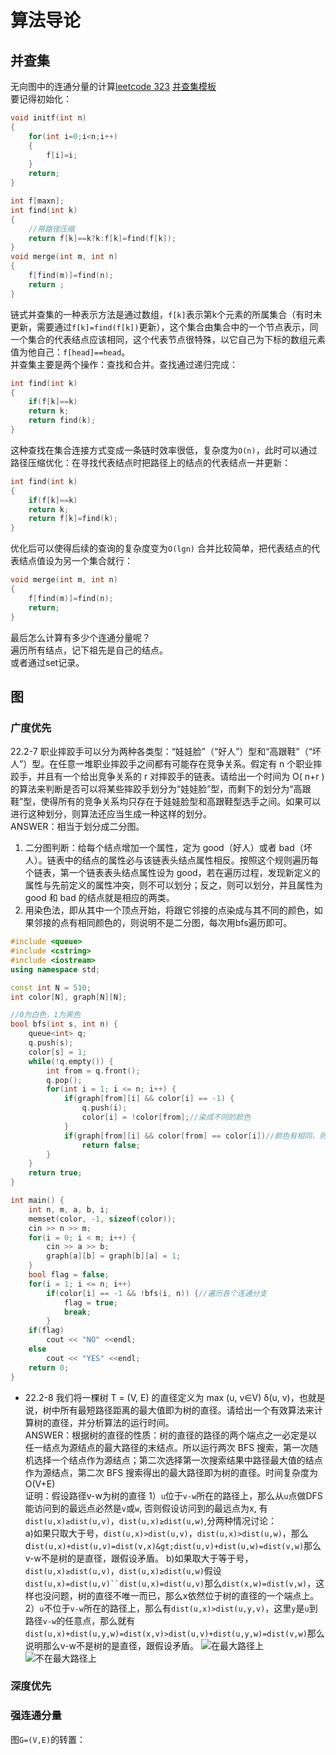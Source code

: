 # 算法导论
## 并查集
无向图中的连通分量的计算[leetcode 323](https://leetcode-cn.com/problems/number-of-connected-components-in-an-undirected-graph/) 
[并查集模板](https://www.luogu.com.cn/problem/P3367)   
要记得初始化：
```cpp
void initf(int n)
{
    for(int i=0;i<n;i++)
    {
        f[i]=i;
    }
    return;
}
```

```cpp
int f[maxn];
int find(int k) 
{
    //带路径压缩
    return f[k]==k?k:f[k]=find(f[k]);
}
void merge(int m, int n)
{
    f[find(m)]=find(n);
    return ;
}
```
链式并查集的一种表示方法是通过数组，`f[k]`表示第k个元素的所属集合（有时未更新，需要通过`f[k]=find(f[k])`更新），这个集合由集合中的一个节点表示，同一个集合的代表结点应该相同，这个代表节点很特殊，以它自己为下标的数组元素值为他自己：`f[head]==head`。  
并查集主要是两个操作：查找和合并。查找通过递归完成：
```cpp
int find(int k)
{
    if(f[k]==k)
    return k;
    return find(k);
}
```
这种查找在集合连接方式变成一条链时效率很低，复杂度为`O(n)`，此时可以通过路径压缩优化：在寻找代表结点时把路径上的结点的代表结点一并更新：
```cpp
int find(int k)
{
    if(f[k]==k)
    return k;
    return f[k]=find(k);
}
```
优化后可以使得后续的查询的复杂度变为`O(lgn)`
合并比较简单，把代表结点的代表结点值设为另一个集合就行：
```cpp
void merge(int m, int n)
{
    f[find(m)]=find(n);
    return;
}
```
最后怎么计算有多少个连通分量呢？  
遍历所有结点，记下祖先是自己的结点。  
或者通过set记录。  

## 图
### 广度优先
22.2-7 职业摔跤手可以分为两种各类型：“娃娃脸”（“好人”）型和“高跟鞋”（“坏人”）型。在任意一堆职业摔跤手之间都有可能存在竞争关系。假定有 n 个职业摔跤手，并且有一个给出竞争关系的 r 对摔跤手的链表。请给出一个时间为 O( n+r ) 的算法来判断是否可以将某些摔跤手划分为“娃娃脸”型，而剩下的划分为“高跟鞋”型，使得所有的竞争关系均只存在于娃娃脸型和高跟鞋型选手之间。如果可以进行这种划分，则算法还应当生成一种这样的划分。  
ANSWER：相当于划分成二分图。  
1. 二分图判断：给每个结点增加一个属性，定为 good（好人）或者 bad（坏人）。链表中的结点的属性必与该链表头结点属性相反。按照这个规则遍历每个链表，第一个链表表头结点属性设为 good，若在遍历过程，发现新定义的属性与先前定义的属性冲突，则不可以划分；反之，则可以划分，并且属性为 good 和 bad 的结点就是相应的两类。
2. 用染色法，即从其中一个顶点开始，将跟它邻接的点染成与其不同的颜色，如果邻接的点有相同颜色的，则说明不是二分图，每次用bfs遍历即可。  
```cpp
#include <queue>
#include <cstring>
#include <iostream>
using namespace std;

const int N = 510;
int color[N], graph[N][N];

//0为白色，1为黑色 
bool bfs(int s, int n) {
    queue<int> q;
    q.push(s);
    color[s] = 1;
    while(!q.empty()) {
        int from = q.front();
        q.pop();
        for(int i = 1; i <= n; i++) {
            if(graph[from][i] && color[i] == -1) {
                q.push(i);
                color[i] = !color[from];//染成不同的颜色 
            }
            if(graph[from][i] && color[from] == color[i])//颜色有相同，则不是二分图 
                return false;
        }
    }
    return true;     
}

int main() {
    int n, m, a, b, i;
    memset(color, -1, sizeof(color));
    cin >> n >> m;
    for(i = 0; i < m; i++) {
        cin >> a >> b;
        graph[a][b] = graph[b][a] = 1; 
    }
    bool flag = false;
    for(i = 1; i <= n; i++)
        if(color[i] == -1 && !bfs(i, n)) {//遍历各个连通分支 
            flag = true;
            break;  
        }
    if(flag)
        cout << "NO" <<endl;    
    else
        cout << "YES" <<endl;
    return 0;
}
```




* 22.2-8 我们将一棵树 T = (V, E) 的直径定义为 max (u, v∈V) δ(u, v)，也就是说，树中所有最短路径距离的最大值即为树的直径。请给出一个有效算法来计算树的直径，并分析算法的运行时间。  
ANSWER：根据树的直径的性质：树的直径的路径的两个端点之一必定是以任一结点为源结点的最大路径的末结点。所以运行两次 BFS 搜索，第一次随机选择一个结点作为源结点；第二次选择第一次搜索结果中路径最大值的结点作为源结点，第二次 BFS 搜索得出的最大路径即为树的直径。时间复杂度为O(V+E)  
证明：假设路径v-w为树的直径
1）`u`位于`v-w`所在的路径上，那么从`u`点做DFS能访问到的最远点必然是`v`或`w`, 否则假设访问到的最远点为x, 有`dist(u,x)≥dist(u,v)`，`dist(u,x)≥dist(u,w)`,分两种情况讨论：  
a)如果只取大于号，`dist(u,x)>dist(u,v)`，`dist(u,x)>dist(u,w)`，那么d`ist(u,x)+dist(u,v)=dist(v,x)&gt;dist(u,v)+dist(u,w)=dist(v,w)`那么v-w不是树的是直径，跟假设矛盾。
b)如果取大于等于号，`dist(u,x)≥dist(u,v)`，`dist(u,x)≥dist(u,w)`假设`dist(u,x)=dist(u,v)``dist(u,x)=dist(u,v)`那么`dist(x,w)=dist(v,w)`，这样也没问题，树的直径不唯一而已，那么x依然位于树的直径的一个端点上。
2）`u`不位于`v-w`所在的路径上，那么有`dist(u,x)>dist(u,y,v)`，这里`y`是`u`到路径`v-w`的任意点，那么就有`dist(u,x)+dist(u,y,w)=dist(x,v)>dist(u,v)+dist(u,y,w)=dist(v,w)`那么说明那么v-w不是树的是直径，跟假设矛盾。
![在最大路径上](https://i.bmp.ovh/imgs/2021/03/db18a1effaf4118d.png)  
![不在最大路径上](https://i.bmp.ovh/imgs/2021/03/632f2031fb5328e6.png)  

### 深度优先

### 强连通分量
图`G=(V,E)`的转置：
